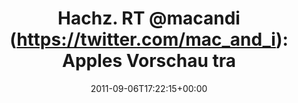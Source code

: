 ---
retweeted: false
source: <a href="http://twitter.com/download/android" rel="nofollow">Twitter for Android</a>
entities:
  hashtags: []
  symbols: []
  user_mentions:
  - name: Mac & i
    screen_name: mac_and_i
    indices:
    - '10'
    - '20'
    id_str: '221336753'
    id: '221336753'
  urls:
  - url: http://t.co/4SZ4AOd
    expanded_url: http://heise.de/-1337813/ftw
    display_url: heise.de/-1337813/ftw
    indices:
    - '77'
    - '96'
display_text_range:
- '0'
- '96'
favorite_count: '1'
id_str: '111127082783875072'
truncated: false
retweet_count: '0'
id: '111127082783875072'
possibly_sensitive: false
created_at: Tue Sep 06 17:22:15 +0000 2011
favorited: false
full_text: 'Hachz. RT [@mac_and_i](https://twitter.com/mac_and_i): Apples Vorschau
  transportiert unbemerkt Datenfragmente'
lang: de
quote_url: http://heise.de/-1337813/ftw
tags:
- pesos/twitter
date: '2011-09-06T17:22:15+00:00'
src: https://twitter.com/bascht/status/111127082783875072
original_url: https://twitter.com/bascht/status/111127082783875072
type: twitter_tweet
text: 'Hachz. RT [@mac_and_i](https://twitter.com/mac_and_i): Apples Vorschau transportiert
  unbemerkt Datenfragmente'
title: 'Hachz. RT @macandi (https://twitter.com/mac_and_i): Apples Vorschau tra'

---